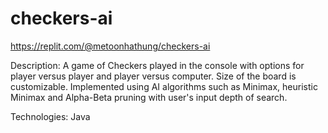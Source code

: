 # checkers-ai

https://replit.com/@metoonhathung/checkers-ai

Description: A game of Checkers played in the console with options for player versus player and player versus computer. Size of the board is customizable. Implemented using AI algorithms such as Minimax, heuristic Minimax and Alpha-Beta pruning with user's input depth of search.

Technologies: Java
